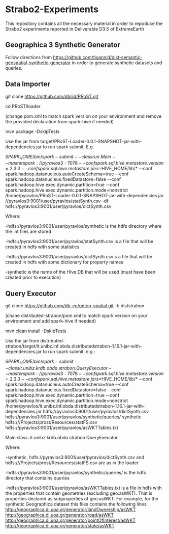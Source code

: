 # Strabo2-Experiments
This repository contains all the necessary material in order to repoduce the Strabo2 experiments reported in Deliverable D3.5 of ExtremeEarth

## Geographica 3 Synthetic Generator
Follow directions from https://github.com/tioannid/dist-semantic-geospatial-synthetic-generator in order to generate synthetic datasets and queries.

## Data Importer
git clone https://github.com/dbilid/PRoST.git

cd PRoST/loader

(change pom.xml to match spark version on your environment and remove the provided declaration from spark-hive if needed)

mvn package -DskipTests

Use the jar from target/PRoST-Loader-0.0.1-SNAPSHOT-jar-with-dependencies.jar to run spark submit. E.g.

$SPARK_HOME/bin/spark-submit --class run.Main --master spark://pyravlos3:7078 --conf spark.sql.hive.metastore.version=2.3.3 --conf spark.sql.hive.metastore.jars=$HIVE_HOME/lib/* --conf spark.hadoop.datanucleus.autoCreateSchema=true --conf spark.hadoop.datanucleus.fixedDatastore=false --conf spark.hadoop.hive.exec.dynamic.partition=true --conf spark.hadoop.hive.exec.dynamic.partition.mode=nonstrict /home/pyravlos/PRoST-Loader-0.0.1-SNAPSHOT-jar-with-dependencies.jar //pyravlos3:9001/user/pyravlos/statSynth.csv -df hdfs://pyravlos3:9001/user/pyravlos/dictSynth.csv


Where:

-hdfs://pyravlos3:9001/user/pyravlos/synthetic is the hdfs directory where the .nt files are stored

-hdfs://pyravlos3:9001/user/pyravlos/statSynth.csv is a file that will be created in hdfs with some statistics

-hdfs://pyravlos3:9001/user/pyravlos/dictSynth.csv s a file that will be created in hdfs with some dictionary for property names 

-synthetic is the name of the HIve DB that will be used (must have been created prior to execution)


## Query Executor
git clone https://github.com/db-ee/ontop-spatial.git -b diststrabon

(chane distributed-strabon/pom.xml to match spark version on your environment and add spark-hive if needed)

mvn clean install -DskipTests

Use the jar from distributed-strabon/target/it.unibz.inf.obda.distributedstrabon-1.16.1-jar-with-dependencies.jar to run spark submit. e.g.:

$SPARK_HOME/bin/spark-submit --class it.unibz.krdb.obda.strabon.QueryExecutor --master spark://pyravlos3:7078 --conf spark.sql.hive.metastore.version=2.3.3 --conf spark.sql.hive.metastore.jars=$HIVE_HOME/lib/* --conf spark.hadoop.datanucleus.autoCreateSchema=true --conf spark.hadoop.datanucleus.fixedDatastore=false --conf spark.hadoop.hive.exec.dynamic.partition=true --conf spark.hadoop.hive.exec.dynamic.partition.mode=nonstrict /home/pyravlos/it.unibz.inf.obda.distributedstrabon-1.16.1-jar-with-dependencies.jar hdfs://pyravlos3:9001/user/pyravlos/dictSynth.csv hdfs://pyravlos3:9001/user/pyravlos/synthetic/queries/ synthetic hdfs:///Projects/prost/Resources/statFS.csv hdfs://pyravlos3:9001/user/pyravlos/asWKTTables.txt


Main class: it.unibz.krdb.obda.strabon.QueryExecutor

Where:

-synthetic, hdfs://pyravlos3:9001/user/pyravlos/dictSynth.csv and hdfs:///Projects/prost/Resources/statFS.csv are as in the loader

-hdfs://pyravlos3:9001/user/pyravlos/synthetic/queries/ is the hdfs directory that contains queries

-hdfs://pyravlos3:9001/user/pyravlos/asWKTTables.txt is a file in hdfs with the properties that contain geometries (excluding geo:asWKT). That is properties declared as subproperties of geo:asWKT. For example, for the synthetic Geographica dataset this files contains the following lines:
http://geographica.di.uoa.gr/generator/landOwnership/asWKT
http://geographica.di.uoa.gr/generator/road/asWKT
http://geographica.di.uoa.gr/generator/pointOfInterest/asWKT
http://geographica.di.uoa.gr/generator/state/asWKT


